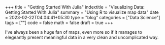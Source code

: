 +++
title = "Getting Started With Julia"
indextitle = "Visualizing Data: Getting Started With Julia"
summary = "Using R to visualize map data"
date = 2023-02-22T04:04:41+05:30
type = "blog"
categories = ["Data Science"]
tags = [""]
code = false
math = false
draft = true
+++

I've always been a huge fan of maps, even more so if it manages to elegeantly present meaningful data in a very clean and uncomplicated way.
